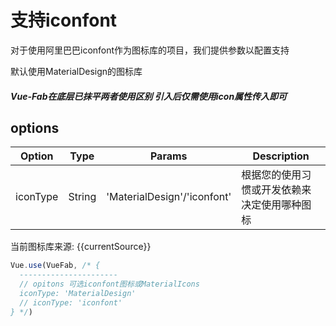 <ClientOnly>
<vue-fab :icon-type="currentSource" :icon="mainIcon[currentSource]" mainBtnColor="#3eaf7c">
  <fab-item v-for="(item, idx) in menu[currentSource]" :idx="idx" :color="item.color" :title="item.title" :icon="item.icon" />
</vue-fab>
</ClientOnly>
<script>
export default {
  data () {
    return {
      currentSource: 'iconfont',
      mainIcon: {
        iconfont: 'icon-jia',
        MaterialDesign: 'add'
      },
      menu: {
        MaterialDesign: [
          {
            icon: 'done',
            title: 'good job!',
            color: '#ff9900'
          },
          {
            icon: 'toc',
            title: '',
            color: '#999'
          }
        ],
        iconfont: [
          {
            icon: 'icon-Rxing',
            title: 'iconfont.cn',
            color: '#483218'
          },
          {
            icon: 'icon-huanyihuan1',
            title: '',
            color: '#c8d'
          },
          {
            icon: 'icon-fangda1',
            title: '',
            color: '#3DB'
          }
        ]
      }
    }
  },
  methods: {
    handleSource () {
      this.currentSource === 'iconfont' ? this.currentSource = 'MaterialDesign' : this.currentSource = 'iconfont'
    }
  }
}
</script>

# 支持iconfont

对于使用阿里巴巴iconfont作为图标库的项目，我们提供参数以配置支持

默认使用MaterialDesign的图标库

##### Vue-Fab在底层已抹平两者使用区别 引入后仅需使用icon属性传入即可


## options

| Option |  Type  | Params | Description |
| ------ | --------  | ------ | ----------  |
|  iconType  | String |'MaterialDesign'/'iconfont' |  根据您的使用习惯或开发依赖来决定使用哪种图标     |

<template>
  <button class="button" @click="handleSource">点击切换图标库来源</button>
</template>

当前图标库来源: {{currentSource}}


``` js
Vue.use(VueFab, /* {
  ----------------------
  // opitons 可选iconfont图标或MaterialIcons
  iconType: 'MaterialDesign'
  // iconType: 'iconfont'
} */)
```
